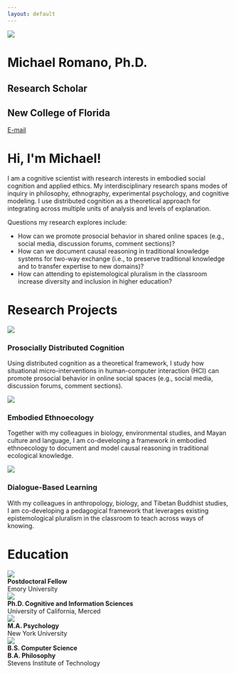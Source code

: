 ```yaml
---
layout: default
---
```


<div class="my-flex my-box">
  <div class="my-col-33">
    <img src="/assets/img/profile.jpg">
  </div>
  <div class="my-col-67">
    <h1>Michael Romano, Ph.D.</h1>
    <h2>Research Scholar</h2>
    <h2>New College of Florida</h2>
    <p><a href="mailto:mromano@ncf.edu">E-mail</a></p>
  </div>
</div>

# Hi, I'm Michael!

I am a cognitive scientist with research interests in embodied social cognition and applied ethics. My interdisciplinary research spans modes of inquiry in philosophy, ethnography, experimental psychology, and cognitive modeling. I use distributed cognition as a theoretical approach for integrating across multiple units of analysis and levels of explanation.

Questions my research explores include:
* How can we promote prosocial behavior in shared online spaces (e.g., social media, discussion forums, comment sections)?
* How can we document causal reasoning in traditional knowledge systems for two-way exchange (i.e., to preserve traditional knowledge and to transfer expertise to new domains)?
* How can attending to epistemological pluralism in the classroom increase diversity and inclusion in higher education?

# Research Projects

<div class="my-flex">
  <div class="my-col-33">
    <div class="my-center-text">
      <img src="/assets/img/prosocial.jpg">
      <h3>Prosocially Distributed Cognition</h3>
    </div>
    <p>Using distributed cognition as a theoretical framework, I study how situational micro-interventions in human-computer interaction (HCI) can promote prosocial behavior in online social spaces (e.g., social media, discussion forums, comment sections).</p>
  </div>
  <div class="my-col-33">
    <div class="my-center-text">
      <img src="/assets/img/soil.jpg">
      <h3>Embodied Ethnoecology</h3>
    </div>
    <p>Together with my colleagues in biology, environmental studies, and Mayan culture and language, I am co-developing a framework in embodied ethnoecology to document and model causal reasoning in traditional ecological knowledge.</p>
  </div>
  <div class="my-col-33">
    <div class="my-center-text">
      <img src="/assets/img/knowledge.jpg">
      <h3>Dialogue-Based Learning</h3>
    </div>
    <p>With my colleagues in anthropology, biology, and Tibetan Buddhist studies, I am co-developing a pedagogical framework that leverages existing epistemological pluralism in the classroom to teach across ways of knowing.</p>
  </div>
</div>

# Education

<div class="my-flex my-flex-edu">
  <div class="my-edu-logo">
    <img src="/assets/img/logo-emory.png">
  </div>
  <div>
    <b>Postdoctoral Fellow</b><br>
    Emory University
  </div>
</div>
<div class="my-flex my-flex-edu">
  <div class="my-edu-logo">
    <img src="/assets/img/logo-ucmerced.png">
  </div>
  <div>
    <b>Ph.D. Cognitive and Information Sciences</b><br>
    University of California, Merced
  </div>
</div>
<div class="my-flex my-flex-edu">
  <div class="my-edu-logo">
    <img src="/assets/img/logo-nyu.png">
  </div>
  <div>
    <b>M.A. Psychology</b><br>
    New York University
  </div>
</div>
<div class="my-flex my-flex-edu">
  <div class="my-edu-logo">
    <img src="/assets/img/logo-stevens.png">
  </div>
  <div>
    <b>B.S. Computer Science</b><br>
    <b>B.A. Philosophy</b><br>
    Stevens Institute of Technology
  </div>
</div>

